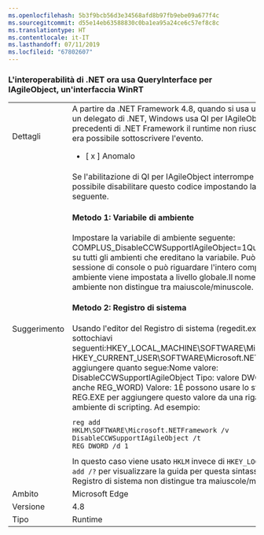 ```yaml
---
ms.openlocfilehash: 5b3f9bcb56d3e34568afd8b97fb9ebe09a677f4c
ms.sourcegitcommit: d55e14eb63588830c0ba1ea95a24ce6c57ef8c8c
ms.translationtype: HT
ms.contentlocale: it-IT
ms.lasthandoff: 07/11/2019
ms.locfileid: "67802607"
---
```

### <a name="net-interop-will-now-queryinterface-for-iagileobject-a-winrt-interface"></a>L'interoperabilità di .NET ora usa QueryInterface per IAgileObject, un'interfaccia WinRT

|   |   |
|---|---|
|Dettagli|A partire da .NET Framework 4.8, quando si usa un evento WinRT con un delegato di .NET, Windows usa QI per IAgileObject.  Nelle versioni precedenti di .NET Framework il runtime non riusciva a usare QI e non era possibile sottoscrivere l'evento.<ul><li>[ x ] Anomalo</li></ul>|
|Suggerimento|Se l'abilitazione di QI per IAgileObject interrompe l'esecuzione, è possibile disabilitare questo codice impostando la configurazione seguente. <h4>Metodo 1: Variabile di ambiente</h4> Impostare la variabile di ambiente seguente: COMPLUS_DisableCCWSupportIAgileObject=1Questo metodo influisce su tutti gli ambienti che ereditano la variabile. Può trattarsi di una singola sessione di console o può riguardare l'intero computer se la variabile di ambiente viene impostata a livello globale.Il nome della variabile di ambiente non distingue tra maiuscole/minuscole. <h4>Metodo 2: Registro di sistema</h4> Usando l'editor del Registro di sistema (regedit.exe), trovare una delle sottochiavi seguenti:HKEY_LOCAL_MACHINE\SOFTWARE\Microsoft.NETFramework HKEY_CURRENT_USER\SOFTWARE\Microsoft.NETFrameworkIn seguito aggiungere quanto segue:Nome valore: DisableCCWSupportIAgileObject Tipo: valore DWORD (32-bit) (detto anche REG_WORD) Valore: 1È possono usare lo strumento Windows REG.EXE per aggiungere questo valore da una riga di comando o da un ambiente di scripting. Ad esempio:<pre><code class="lang-console">reg add HKLM\SOFTWARE\Microsoft\.NETFramework /v DisableCCWSupportIAgileObject /t REG_DWORD /d 1&#13;&#10;</code></pre>In questo caso viene usato <code>HKLM</code> invece di <code>HKEY_LOCAL_MACHINE</code>. Usare <code>reg add /?</code> per visualizzare la guida per questa sintassi.Il nome del valore del Registro di sistema non distingue tra maiuscole/minuscole.|
|Ambito|Microsoft Edge|
|Versione|4.8|
|Tipo|Runtime|

